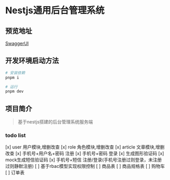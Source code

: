 # Nestjs通用后台管理系统

## 预览地址
[SwaggerUI](http://139.155.86.10:4399/)

## 开发环境启动方法

```bash
# 安装依赖
pnpm i 

# 运行
pnpm dev

```

## 项目简介
> 基于nestjs搭建的后台管理系统服务端
### todo list
[x] user 用户模块,增删改查
[x] role 角色模块,增删改查
[x] article 文章模块,增删改查
[x] 手机号+用户名+密码 注册
[x] 手机号+密码 登录
[x] 生成图形验证码
[x] mock生成短信验证码
[x] 手机号+短信 注册/登录(手机号注册过则登录，未注册过则静默注册)
[ ] 基于rbac模型实现权限控制
[ ] 商品表
[ ] 商品规格表
[ ] 购物车
[ ] 订单表
